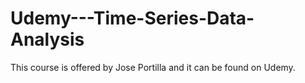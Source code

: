 # Udemy---Time-Series-Data-Analysis
This course is offered by Jose Portilla and it can be found on Udemy.
